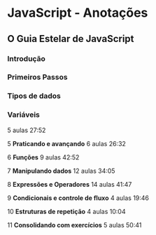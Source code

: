 # JavaScript - Anotações

## **O Guia Estelar de JavaScript**

### **Introdução**




### **Primeiros Passos**




### **Tipos de dados**




### **Variáveis**
5 aulas
27:52





5
**Praticando e avançando**
6 aulas
26:32






6
**Funções**
9 aulas
42:52









7
**Manipulando dados**
12 aulas
34:05












8
**Expressões e Operadores**
14 aulas
41:47














9
**Condicionais e controle de fluxo**
4 aulas
19:46




10
**Estruturas de repetição**
4 aulas
10:04




11
**Consolidando com exercícios**
5 aulas
50:41